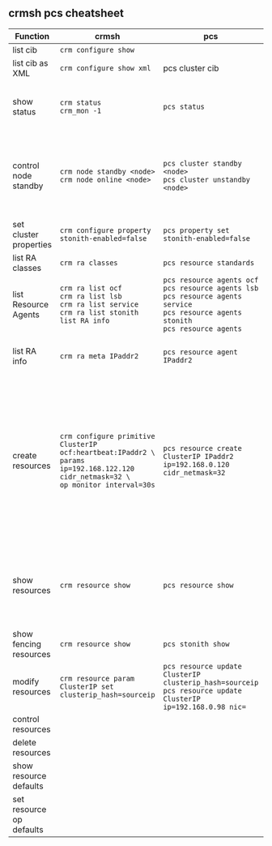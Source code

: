 crmsh pcs cheatsheet
--------------------

Function | crmsh | pcs | notes
--- | --- | --- | ---
list cib | `crm configure show` | |
list cib as XML | `crm configure show xml` | pcs cluster cib |
show status | `crm status` <br> `crm_mon -1` | `pcs status` | `crm_mon` is not a crmsh feature but a pacemaker one
control node standby | `crm node standby <node>` <br> `crm node online <node>` | `pcs cluster standby <node>` <br> `pcs cluster unstandby <node>` | crm has the ability to set the status on reboot or forever.  <br> pcs can apply the change to all the nodes. 
set cluster properties | `crm configure property stonith-enabled=false` | `pcs property set stonith-enabled=false` |
list RA classes | `crm ra classes` | `pcs resource standards` |
list Resource Agents | `crm ra list ocf` <br> `crm ra list lsb` <br> `crm ra list service` <br> `crm ra list stonith` <br> `list RA info` | `pcs resource agents ocf` <br> `pcs resource agents lsb` <br> `pcs resource agents service` <br> `pcs resource agents stonith` <br> `pcs resource agents` | 
list RA info | `crm ra meta IPaddr2` | `pcs resource agent IPaddr2` | Takes last argument from the lists above
create resources | `crm configure primitive ClusterIP ocf:heartbeat:IPaddr2 \ ` <br> `params ip=192.168.122.120 cidr_netmask=32 \ ` <br> `op monitor interval=30s` | `pcs resource create ClusterIP IPaddr2 ip=192.168.0.120 cidr_netmask=32` | The standard and provider (ie: ocf:heartbeat) are determined automatically since IPaddr2 is unique. The monitor operation is automatically created based on the agent's metadata. 
show resources | `crm resource show` | `pcs resource show` | A last argument (resource name) can be supplied. crm also shows fencing resources. 
show fencing resources | `crm resource show` | `pcs stonith show` |
modify resources | `crm resource param ClusterIP set clusterip_hash=sourceip` | `pcs resource update ClusterIP clusterip_hash=sourceip` `pcs resource update ClusterIP ip=192.168.0.98 nic=` |
control resources |
delete resources |
show resource defaults |
set resource op defaults |
